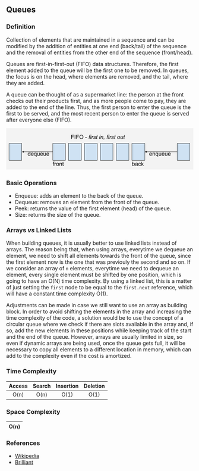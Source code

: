 ## Queues

### Definition
Collection of elements that are maintained in a sequence and can be modified by the addition of entities at one end (back/tail) of the sequence and the removal of entities from the other end of the sequence (front/head). 

Queues are first-in-first-out (FIFO) data structures. Therefore, the first element added to the queue will be the first one to be removed. In queues, the focus is on the head, where elements are removed, and the tail, where they are added.

A queue can be thought of as a supermarket line: the person at the front checks out their products first, and as more people come to pay, they are added to the end of the line. Thus, the first person to enter the queue is the first to be served, and the most recent person to enter the queue is served after everyone else (FIFO).

![queue](../../resources/img/queue.png)

### Basic Operations

* Enqueue: adds an element to the back of the queue.
* Dequeue: removes an element from the front of the queue.
* Peek: returns the value of the first element (head) of the queue.
* Size: returns the size of the queue.

### Arrays _vs_ Linked Lists

When building queues, it is usually better to use linked lists instead of arrays. The reason being that, when using arrays, everytime we dequeue an element, we need to shift all elements towards the front of the queue, since the first element now is the one that was previouly the second and so on. If we consider an array of `n` elements, everytime we need to dequeue an element, every single element must be shifted by one position, which is going to have an O(N) time complexity. By using a linked list, this is a matter of just setting the `first` node to be equal to the `first.next` reference, which will have a constant time complexity O(1).

Adjustments can be made in case we still want to use an array as building block. In order to avoid shifting the elements in the array and increasing the time complexity of the code, a solution would be to use the concept of a circular queue where we check if there are slots available in the array and, if so, add the new elements in these positions while keeping track of the start and the end of the queue. However, arrays are usually limited in size, so even if dynamic arrays are being used, once the queue gets full, it will be necessary to copy all elements to a different location in memory, which can add to the complexity even if the cost is amortized.

### Time Complexity

| Access | Search | Insertion | Deletion |
|:------:|:------:|:---------:|:--------:|
|  O(n)  |  O(n)  |    O(1)   |   O(1)   |

### Space Complexity
|O(n)|
|:--:|

### References
* [Wikipedia](https://en.wikipedia.org/wiki/Queue_(abstract_data_type))
* [Brilliant](https://brilliant.org/wiki/queues-basic/)